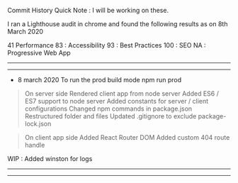 Commit History
Quick Note : I will be working on these.

I ran a Lighthouse audit in chrome
and found the following results as on 8th March 2020


41 Performance
83  : Accessibility
93  : Best Practices
100 : SEO
NA  : Progressive Web App


----------------------------------------------------------------------
----------------------------------------------------------------------
* 8 march 2020
To run the prod build mode
npm run prod

> On server side
Rendered client app from node server
Added ES6 / ES7 support to node server
Added constants for server / client configurations
Changed npm commands in package.json
Restructured folder and files
Updated .gitignore to exclude package-lock.json

> On client app side
Added React Router DOM
Added custom 404 route handle

WIP : Added winston for logs

----------------------------------------------------------------------
----------------------------------------------------------------------
